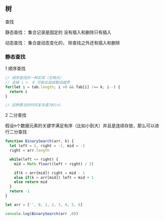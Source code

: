 ## 树

查找

静态查找： 集合记录是固定的 没有插入和删除只有插入

动态查找： 集合是动态变化的， 除查找之外还有插入和删除

### 静态查找

1 顺序查找

```js
// 顺序查找的一种实现（无哨兵）
// 去掉 i >  0 可能会造成数组越界
for(let i = tab.length; i >0 && Tab[i] !== k; i--) {
  return i
}

// 这种算法的时间复杂度为O(n)
```

2 二分查找

假设n个数据元素的关键字满足有序（比如小到大）并且是连续存放，那么可以进行二分查找

```js
function BinarySearch(arr, k) {
  let left = 1, right = -1, mid = -1
  right = arr.length

  while(left <= right) {
    mid = Math.floor((left + right) / 2)

    if(k < arr[mid]) right = mid - 1
    else if(k > arr[mid]) left = mid + 1
    else return mid
  }
  return -1
}

let arr = ['', 0, 1, 2, 3, 4, 5, 6]

console.log(BinarySearch(arr ,0))
```

